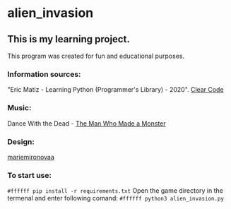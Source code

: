 # alien_invasion

## This is my learning project.
This program was created for fun and educational purposes.

### Information sources: 
"Eric Matiz - Learning Python (Programmer's Library) - 2020".
[Clear Code](https://youtu.be/o-6pADy5Mdg,) 

### Music:
Dance With the Dead - [The Man Who Made a Monster](https://www.youtube.com/watch?v=Zv1FyQn2kQA)

### Design:
[mariemironovaa](https://www.instagram.com/mariemironovaa/?igshid=YmMyMTA2M2Y%3D)

### To start use:
`#ffffff pip install -r requirements.txt` 
Open the game directory in the termenal and  enter following comand: 
`#ffffff python3 alien_invasion.py` 
